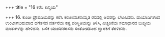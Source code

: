 +++
title = "16 ಕರೆಸಿ ಕುನ್ತಿಯ"

+++
16. ಕುಂತೀ ದ್ರೌಪದಿಯರನ್ನು ಕರೆಸಿ ಕರುಣವಚನಾಮೃತ ರಸದಲ್ಲಿ ಅವರನ್ನು ಲೇಪಿಸಿದನು. ದಾಯಾದಿಗಳಿಂದ ಉಂಟಾಗಬಹುದಾದ ಹಗೆತನದ ವರ್ತನೆಯ ಕಷ್ಟ ಪರಿಸ್ಥಿತಿಯನ್ನು ತಿಳಿಸಿ, ಎಚ್ಚರಿಕೆಯ ಸಮಾಧಾನದ ಬುದ್ಧಿಯ ಮಾತುಗಳನ್ನು ಹೇಳಿದನು. ಬಳಿಕ ಯಾದವರರಸನು ಸಂತೋಷದಿಂದ ದ್ವಾರಕಿಗೆ ತೆರಳಿದನು.